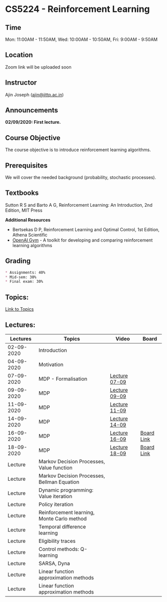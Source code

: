 # CS5224 - Reinforcement Learning

## Time

Mon: 11:00AM - 11:50AM,
Wed: 10:00AM - 10:50AM,
Fri: 9:00AM - 9:50AM

## Location
Zoom link will be uploaded soon

## Instructor
Ajin Joseph (ajin@iittp.ac.in)


## Announcements
**02/09/2020: First lecture.**


## Course Objective
The course objective is to introduce reinforcement learning algorithms.

## Prerequisites

We will cover the needed background (probability, stochastic processes). 

## Textbooks
Sutton R S and Barto A G, Reinforcement Learning: An Introduction, 2nd Edition, MIT Press

**Additional Resources**

* Bertsekas D P, Reinforcement Learning and Optimal Control, 1st Edition, Athena Scientific
* [OpenAI Gym](https://gym.openai.com/) - A toolkit for developing and comparing reinforcement learning algorithms

## Grading
```markdown
* Assignments: 40% 
* Mid-sem: 30% 
* Final exam: 30%
```

 
## Topics:

[Link to Topics](https://iittp.ac.in/pdfs/syllabus/CS5224.pdf)
 
 
## Lectures:

| **Lectures**  | **Topics** |  **Video**  |   **Board**  |
| --- | --- | -------- | --- |
|  02-09-2020     | Introduction |   |   |
|  04-09-2020     | Motivation |   |    |
|  07-09-2020     | MDP - Formalisation | [Lecture 07-09](https://drive.google.com/file/d/1ahkrWr0I9f_YIXVkoXkI4NrsOs_UhQyD/view) | |
|  09-09-2020     | MDP | [Lecture 09-09](https://drive.google.com/file/d/1ngMTB7ZKaAYIBuefJKGxsZp4OougUBQ3/view) | |
|  11-09-2020     | MDP | [Lecture 11-09](https://drive.google.com/file/d/1I63fvQ-AE5ooZVFNMHogqMKTbAalCeKB/view) |  |
|  14-09-2020     | MDP | [Lecture 14-09](https://drive.google.com/file/d/16lzrp6qJMR0J5lzPNizHT1F5WrjZOm_X/view) | |
|  16-09-2020     | MDP | [Lecture 16-09](https://drive.google.com/file/d/1jnkxH-Q1qLMiH0zSrotRjNZqE2OB1_Jp/view) | [Board Link](https://classroom.google.com/u/1/c/MTMxOTMyNjgwOTE0)|
|  18-09-2020     | MDP | [Lecture 18-09](https://drive.google.com/file/d/1FDWhZexXO1O9dXAsWLotWlK_EGp-MJvv/view) | [Board Link](https://classroom.google.com/u/1/c/MTMxOTMyNjgwOTE0)|
| Lecture      | Markov Decision Processes, Value function | | |
| Lecture      | Markov Decision Processes, Bellman Equation | | |
| Lecture      | Dynamic programming: Value iteration | | |
| Lecture     | Policy iteration | | |
| Lecture     | Reinforcement learning, Monte Carlo method  | | |
| Lecture     | Temporal difference learning | | |
| Lecture     | Eligibility traces | | |
| Lecture     | Control methods: Q-learning | | |
| Lecture     | SARSA, Dyna  | | |
| Lecture     | Linear function approximation methods | | |
| Lecture     | Linear function approximation methods | | |






